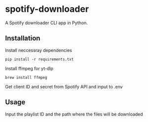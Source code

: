 # spotify-downloader
A Spotify downloader CLI app in Python. 

## Installation
Install neccessray dependencies
```
pip install -r requirements.txt
```

Install ffmpeg for yt-dlp
```
brew install ffmpeg
```

Get client ID and secret from Spotify API and input to .env

## Usage
Input the playlist ID and the path where the files will be downloaded 